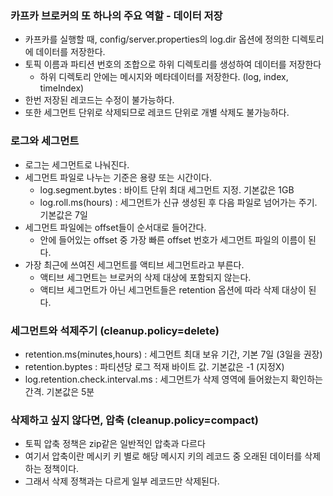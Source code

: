 ### 카프카 브로커의 또 하나의 주요 역할 - 데이터 저장
 * 카프카를 실행할 때, config/server.properties의 log.dir 옵션에 정의한 디렉토리에 데이터를 저장한다.
 * 토픽 이름과 파티션 번호의 조합으로 하위 디렉토리를 생성하여 데이터를 저장한다
   * 하위 디렉토리 안에는 메시지와 메타데이터를 저장한다. (log, index, timeIndex)
 * 한번 저장된 레코드는 수정이 불가능하다.
 * 또한 세그먼트 단위로 삭제되므로 레코드 단위로 개별 삭제도 불가능하다.


### 로그와 세그먼트
 * 로그는 세그먼트로 나눠진다.
 * 세그먼트 파일로 나누는 기준은 용량 또는 시간이다.
   * log.segment.bytes : 바이트 단위 최대 세그먼트 지정. 기본값은 1GB
   * log.roll.ms(hours) : 세그먼트가 신규 생성된 후 다음 파일로 넘어가는 주기. 기본값은 7일
 * 세그먼트 파일에는 offset들이 순서대로 들어간다.
   * 안에 들어있는 offset 중 가장 빠른 offset 번호가 세그먼트 파일의 이름이 된다.
 * 가장 최근에 쓰여진 세그먼트를 액티브 세그먼트라고 부른다.
   * 액티브 세그먼트는 브로커의 삭제 대상에 포함되지 않는다.
   * 액티브 세그먼트가 아닌 세그먼트들은 retention 옵션에 따라 삭제 대상이 된다.


 ### 세그먼트와 석제주기 (cleanup.policy=delete)
  * retention.ms(minutes,hours) : 세그먼트 최대 보유 기간, 기본 7일 (3일을 권장)
  * retention.byptes : 파티션당 로그 적재 바이트 값. 기본값은 -1 (지정X)
  * log.retention.check.interval.ms : 세그먼트가 삭제 영역에 들어왔는지 확인하는 간격. 기본값은 5분
 
 
 ### 삭제하고 싶지 않다면, 압축 (cleanup.policy=compact)
  * 토픽 압축 정책은 zip같은 일반적인 압축과 다르다
  * 여기서 압축이란 메시키 키 별로 해당 메시지 키의 레코드 중 오래된 데이터를 삭제하는 정책이다.
  * 그래서 삭제 정책과는 다르게 일부 레코드만 삭제된다.
